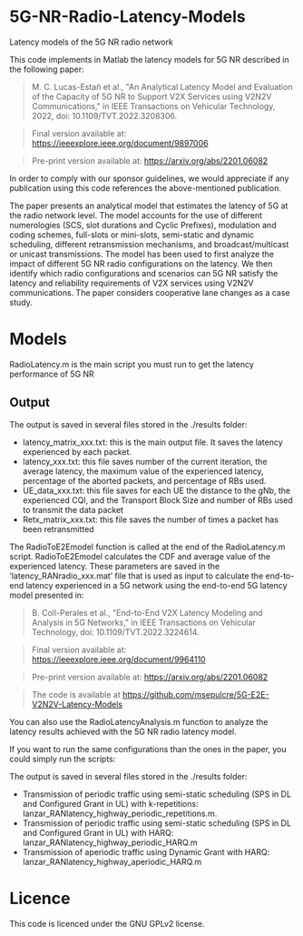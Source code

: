 # 5G-NR-Radio-Latency-Models
Latency models of the 5G NR radio network

This code implements in Matlab the latency models for 5G NR described in the following paper:

> M. C. Lucas-Estañ et al., "An Analytical Latency Model and Evaluation of the Capacity of 5G NR to Support V2X Services using V2N2V Communications," in IEEE Transactions on Vehicular Technology, 2022, doi: 10.1109/TVT.2022.3208306.
 
> Final version available at: https://ieeexplore.ieee.org/document/9897006

> Pre-print version available at: https://arxiv.org/abs/2201.06082

In order to comply with our sponsor guidelines, we would appreciate if any publication using this code references the above-mentioned publication.

The paper presents an analytical model that estimates the latency of 5G at the radio network level. The model accounts for the use of different numerologies (SCS, slot durations and Cyclic Prefixes), modulation and coding schemes, full-slots or mini-slots, semi-static and dynamic scheduling, different retransmission mechanisms, and broadcast/multicast or unicast transmissions. The model has been used to first analyze the impact of different 5G NR radio configurations on the latency. We then identify which radio configurations and scenarios can 5G NR satisfy the latency and reliability requirements of V2X services using V2N2V communications. The paper considers cooperative lane changes as a case study.

# Models 

RadioLatency.m is the main script you must run to get the latency performance of 5G NR

## Output

The output is saved in several files stored in the ./results folder:
* latency_matrix_xxx.txt: this is the main output file. It saves the latency experienced by each packet.
* latency_xxx.txt: this file saves number of the current iteration, the average latency, the maximum value of the experienced latency, percentage of the aborted packets, and percentage of RBs used.
* UE_data_xxx.txt: this file saves for each UE the distance to the gNb, the experienced CQI, and the Transport Block Size and number of RBs used to transmit the data packet
* Retx_matrix_xxx.txt: this file saves the number of times a packet has been retransmitted

The RadioToE2Emodel function is called at the end of the RadioLatency.m script. RadioToE2Emodel calculates the CDF and average value of the experienced latency. These parameters are saved in the ‘latency_RANradio_xxx.mat’ file that is used as input to calculate the end-to-end latency experienced in a 5G network using the end-to-end 5G latency model presented in:

> B. Coll-Perales et al., "End-to-End V2X Latency Modeling and Analysis in 5G Networks," in IEEE Transactions on Vehicular Technology, doi: 10.1109/TVT.2022.3224614.
 
> Final version available at: https://ieeexplore.ieee.org/document/9964110

> Pre-print version available at: https://arxiv.org/abs/2201.06082

> The code is available at https://github.com/msepulcre/5G-E2E-V2N2V-Latency-Models
 
You can also use the RadioLatencyAnalysis.m function to analyze the latency results achieved with the 5G NR radio latency model.
 
If you want to run the same configurations than the ones in the paper, you could simply run the scripts:

The output is saved in several files stored in the ./results folder:

* Transmission of periodic traffic using semi-static scheduling (SPS in DL and Configured Grant in UL) with k-repetitions: lanzar_RANlatency_highway_periodic_repetitions.m.
* Transmission of periodic traffic using semi-static scheduling (SPS in DL and Configured Grant in UL) with HARQ: lanzar_RANlatency_highway_periodic_HARQ.m 
* Transmission of aperiodic traffic using Dynamic Grant with HARQ: lanzar_RANlatency_highway_aperiodic_HARQ.m 

# Licence 
This code is licenced under the GNU GPLv2 license.
